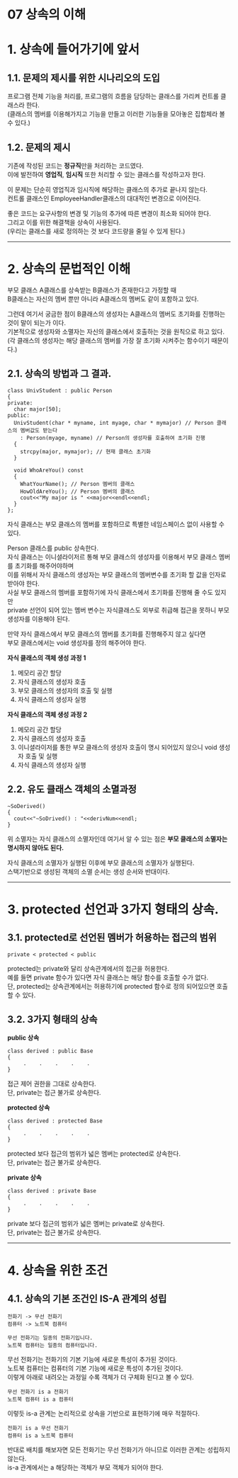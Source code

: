 07 상속의 이해
=======================
# 1. 상속에 들어가기에 앞서
## 1.1. 문제의 제시를 위한 시나리오의 도입
프로그램 전체 기능을 처리를, 프로그램의 흐름을 담당하는 클래스를 가리켜 컨트롤 클래스라 한다.     
(클래스의 멤버를 이용해가지고 기능을 만들고 이러한 기능들을 모아놓은 집합체라 볼 수 있다.)     
     
## 1.2. 문제의 제시   
기존에 작성된 코드는 **정규직**만을 처리하는 코드였다.   
이에 발전하여 **영업직**, **임시직** 또한 처리할 수 있는 클래스를 작성하고자 한다.   

이 문제는 단순히 영업직과 임시직에 해당하는 클래스의 추가로 끝나지 않는다.       
컨트롤 클래스인 EmployeeHandler클래스의 대대적인 변경으로 이어진다.       
    
좋은 코드는 요구사항의 변경 및 기능의 추가에 따른 변경이 최소화 되어야 한다.   
그리고 이를 위한 해결책을 상속이 사용된다.    
(우리는 클래스를 새로 정의하는 것 보다 코드량을 줄일 수 있게 된다.)    
    
***
# 2. 상속의 문법적인 이해
부모 클래스 A클래스를 상속받는 B클래스가 존재한다고 가정할 때      
B클래스는 자신의 멤버 뿐만 아니라 A클래스의 멤버도 같이 포함하고 있다.       
    
그런데 여기서 궁금한 점이 B클래스의 생성자는 A클래스의 멤버도 초기화를 진행하는 것이 말이 되는가 이다.  
기본적으로 생성자와 소멸자는 자신의 클래스에서 호출하는 것을 원칙으로 하고 있다.     
(각 클래스의 생성자는 해당 클래스의 멤버를 가장 잘 초기화 시켜주는 함수이기 때문이다.)    
      
## 2.1. 상속의 방법과 그 결과.  
```
class UnivStudent : public Person
{
private:
  char major[50];
public:
  UnivStudent(char * myname, int myage, char * mymajor) // Person 클래스의 멤버값도 받는다
    : Person(myage, myname) // Person의 생성자를 호출하여 초기화 진행
  {
    strcpy(major, mymajor); // 현재 클래스 초기화 
  }  
  
  void WhoAreYou() const
  {
    WhatYourName(); // Person 멤버의 클래스
    HowOldAreYou(); // Person 멤버의 클래스
    cout<<"My major is " <<major<<endl<<endl;
  }
};
```
자식 클래스는 부모 클래스의 멤버를 포함하므로 특별한 네임스페이스 없이 사용할 수 있다.
    
Person 클래스를 public 상속한다.  
자식 클래스는 이니셜라이저르 통해 부모 클래스의 생성자를 이용해서 부모 클래스 멤버를 초기화를 해주어야하며    
이를 위해서 자식 클래스의 생성자는 부모 클래스의 멤버변수를 초기화 할 값을 인자로 받아야 한다.    
사실 부모 클래스의 멤버를 포함하기에 자식 클래스에서 초기화를 진행해 줄 수도 있지만  
private 선언이 되어 있는 멤버 변수는 자식클래스도 외부로 취급해 접근을 못하니 부모 생성자를 이용해야 된다.    
        
만약 자식 클래스에서 부모 클래스의 멤버를 초기화를 진행해주지 않고 싶다면   
부모 클래스에서는 void 생성자를 정의 해주어야 한다.   
  
**자식 클래스의 객체 생성 과정 1**        
   
1. 메모리 공간 할당
2. 자식 클래스의 생성자 호출
3. 부모 클래스의 생성자의 호출 및 실행
4. 자식 클래스의 생성자 실행
      
**자식 클래스의 객체 생성 과정 2**
   
1. 메모리 공간 할당
2. 자식 클래스의 생성자 호출
3. 이니셜라이저를 통한 부모 클래스의 생성자 호출이 명시 되어있지 않으니 void 생성자 호출 및 실행
4. 자식 클래스의 생성자 실행    
   
## 2.2. 유도 클래스 객체의 소멸과정    

```
~SoDerived()
{
  cout<<"~SoDrived() : "<<derivNum<<endl;
}
```
위 소멸자는 자식 클래스의 소멸자인데 여기서 알 수 있는 점은 **부모 클래스의 소멸자는 명시하지 않아도 된다.**            
    
자식 클래스의 소멸자가 실행된 이후에 부모 클래스의 소멸자가 실행된다.   
스택기반으로 생성된 객체의 소멸 순서는 생성 순서와 반대이다.  
         
***
# 3. protected 선언과 3가지 형태의 상속.  
## 3.1. protected로 선언된 멤버가 허용하는 접근의 범위      
```
private < protected < public
```
protected는 private와 달리 상속관계에서의 접근을 허용한다.    
예를 들면 private 함수가 있다면 자식 클래스는 해당 함수를 호출할 수가 없다.   
단, protected는 상속관계에서는 허용하기에 protected 함수로 정의 되어있으면 호출할 수 있다.    
    
## 3.2. 3가지 형태의 상속      
**public 상속**
```
class derived : public Base
{
     .    .    .    .    .
}
```
접근 제어 권한을 그대로 상속한다.     
단, private는 접근 불가로 상속한다.     
   
**protected 상속**
```
class derived : protected Base
{
     .    .    .    .    .
}
```
protected 보다 접근의 범위가 넓은 멤버는 protected로 상속한다.   
단, private는 접근 불가로 상속한다.     
     
**private 상속**
```
class derived : private Base
{
     .    .    .    .    .
}
```
private 보다 접근의 범위가 넓은 멤버는 private로 상속한다.      
단, private는 접근 불가로 상속한다.       
          
***
# 4. 상속을 위한 조건    
## 4.1. 상속의 기본 조건인 IS-A 관계의 성립   
```
전화기 -> 무선 전화기
컴퓨터 -> 노트북 컴퓨터
```
```
무선 전화기는 일종의 전화기입니다.  
노트북 컴퓨터는 일종의 컴퓨터입니다.  
```
무선 전화기는 전화기의 기본 기능에 새로운 특성이 추가된 것이다.  
노트북 컴퓨터는 컴퓨터의 기본 기능에 새로운 특성이 추가된 것이다.  
이렇게 아래로 내려오는 과정일 수록 객체가 더 구체화 된다고 볼 수 있다.
```
무선 전화기 is a 전화기
노트북 컴퓨터 is a 컴퓨터
```
이렇듯 is-a 관계는 논리적으로 상속을 기반으로 표현하기에 매우 적절하다.  
```
전화기 is a 무선 전화기
컴퓨터 is a 노트북 컴퓨터
```      
반대로 배치를 해보자면 모든 전화기는 무선 전화기가 아니므로 이러한 관계는 성립하지 않는다.      
is-a 관계에서는 a 해당하는 객체가 부모 객체가 되어야 한다.        
